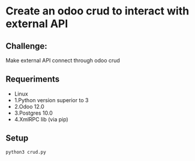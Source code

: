 # Create an odoo crud to interact with external API


## Challenge:
Make external API connect through odoo crud


## Requeriments

- Linux
 - 1.Python version superior to 3
 - 2.Odoo 12.0
 - 3.Postgres 10.0
 - 4.XmlRPC lib (via pip)


## Setup

```console
python3 crud.py
```
